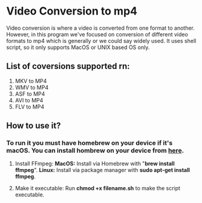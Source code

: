 # Video Conversion to mp4
Video conversion is where a video is converted from one format to another. However, in this program we've focused on conversion of different video formats to mp4 which is generally or we could say widely used. It uses shell script, so it only supports MacOS or UNIX based OS only.

## List of coversions supported rn:
1. MKV to MP4
2. WMV to MP4
3. ASF to MP4
4. AVI to MP4
5. FLV to MP4

## How to use it?
### To run it you must have homebrew on your device if it's macOS. You can install hombrew on your device from [here](https://brew.sh/).

1. Install FFmpeg:
   **MacOS:** Install via Homebrew with "**brew install ffmpeg**".
   **Linux:** Install via package manager with **sudo apt-get install ffmpeg**.

2. Make it executable:
   Run **chmod +x filename.sh** to make the script executable.
   
   

